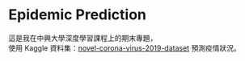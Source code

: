 # Epidemic Prediction

這是我在中興大學深度學習課程上的期末專題，\
使用 Kaggle 資料集：[novel-corona-virus-2019-dataset](https://www.kaggle.com/datasets/sudalairajkumar/novel-corona-virus-2019-dataset/data) 預測疫情狀況。